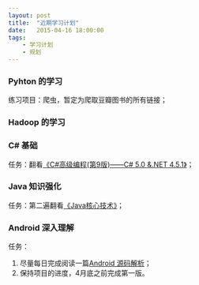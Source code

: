 ```yaml
---
layout: post
title:  "近期学习计划"
date:   2015-04-16 18:00:00
tags:
    - 学习计划
    - 规划
---
```

### Pyhton 的学习

练习项目：爬虫，暂定为爬取豆瓣图书的所有链接；

### Hadoop 的学习

### C# 基础

任务：翻看[《C#高级编程(第9版)——C# 5.0 &.NET 4.5.1》][c#_book]；

### Java 知识强化

任务：第二遍翻看[《Java核心技术》][java_book]；

### Android 深入理解

任务：
1. 尽量每日完成阅读一篇[Android 源码解析][open_project]；
2. 保持项目的进度，4月底之前完成第一版。


[c#_book]:http://book.douban.com/subject/26279096/
[java_book]:http://book.douban.com/subject/3146174/
[open_project]:https://github.com/Trinea/android-open-project